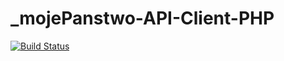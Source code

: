 _mojePanstwo-API-Client-PHP
===========================
[![Build Status](https://travis-ci.org/epforgpl/_mojePanstwo-API-Client-PHP.png)](https://travis-ci.org/epforgpl/_mojePanstwo-API-Client-PHP)

